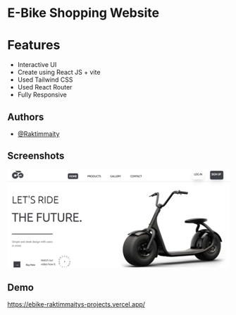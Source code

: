 # E-Bike Shopping Website

# Features

- Interactive UI
- Create using React JS + vite
- Used Tailwind CSS
- Used React Router
- Fully Responsive


## Authors

- [@Raktimmaity](https://github.com/Raktimmaity)


## Screenshots

![App Screenshot](./bike.png)


## Demo
https://ebike-raktimmaitys-projects.vercel.app/
